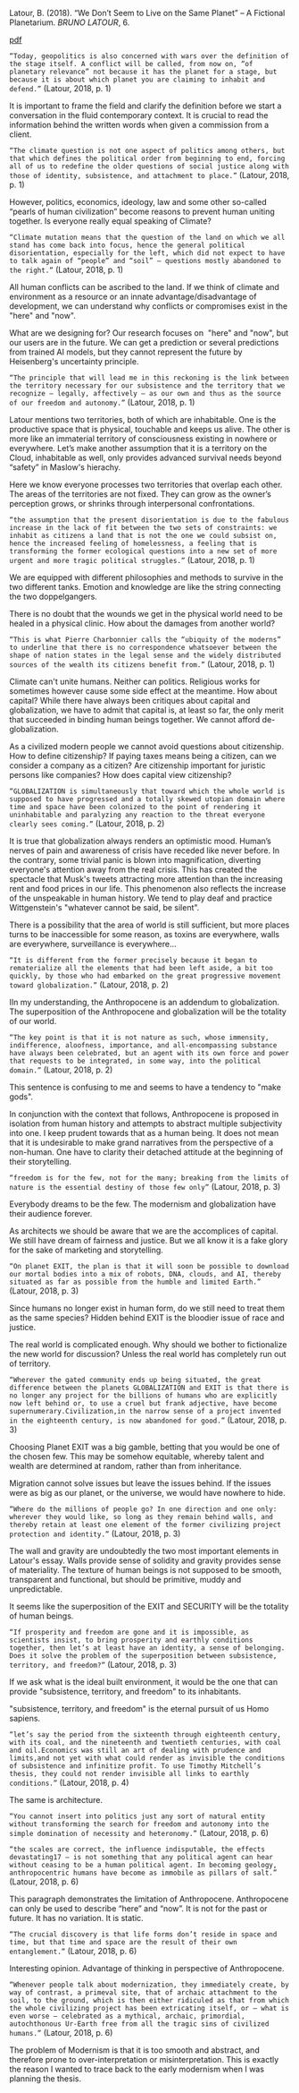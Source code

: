 Latour, B. (2018). “We Don’t Seem to Live on the Same Planet” – A Fictional Planetarium. _BRUNO LATOUR_, 6.

[pdf](http://www.bruno-latour.fr/sites/default/files/162-SEVEN-PLANETS-CZpdf.pdf)

`“Today, geopolitics is also concerned with wars over the definition of the stage itself. A conflict will be called, from now on, “of planetary relevance” not because it has the planet for a stage, but because it is about which planet you are claiming to inhabit and defend.”` (Latour, 2018, p. 1)

It is important to frame the field and clarify the definition before we start a conversation in the fluid contemporary context. It is crucial to read the information behind the written words when given a commission from a client.

`“The climate question is not one aspect of politics among others, but that which defines the political order from beginning to end, forcing all of us to redefine the older questions of social justice along with those of identity, subsistence, and attachment to place.”` (Latour, 2018, p. 1)

However, politics, economics, ideology, law and some other so-called “pearls of human civilization” become reasons to prevent human uniting together. Is everyone really equal speaking of Climate?

`“Climate mutation means that the question of the land on which we all stand has come back into focus, hence the general political disorientation, especially for the left, which did not expect to have to talk again of “people” and “soil” — questions mostly abandoned to the right.”` (Latour, 2018, p. 1)

All human conflicts can be ascribed to the land. If we think of climate and environment as a resource or an innate advantage/disadvantage of development, we can understand why conflicts or compromises exist in the "here" and "now".

What are we designing for? Our research focuses on  "here" and "now", but our users are in the future. We can get a prediction or several predictions from trained AI models, but they cannot represent the future by Heisenberg's uncertainty principle.

`“The principle that will lead me in this reckoning is the link between the territory necessary for our subsistence and the territory that we recognize — legally, affectively — as our own and thus as the source of our freedom and autonomy.”` (Latour, 2018, p. 1)

Latour mentions two territories, both of which are inhabitable. One is the productive space that is physical, touchable and keeps us alive. The other is more like an immaterial territory of consciousness existing in nowhere or everywhere. Let’s make another assumption that it is a territory on the Cloud, inhabitable as well, only provides advanced survival needs beyond “safety” in Maslow's hierachy.

Here we know everyone processes two territories that overlap each other. The areas of the territories are not fixed. They can grow as the owner’s perception grows, or shrinks through interpersonal confrontations.

`“the assumption that the present disorientation is due to the fabulous increase in the lack of fit between the two sets of constraints: we inhabit as citizens a land that is not the one we could subsist on, hence the increased feeling of homelessness, a feeling that is transforming the former ecological questions into a new set of more urgent and more tragic political struggles.”` (Latour, 2018, p. 1)

We are equipped with different philosophies and methods to survive in the two different tanks. Emotion and knowledge are like the string connecting the two doppelgangers.

There is no doubt that the wounds we get in the physical world need to be healed in a physical clinic. How about the damages from another world?

`“This is what Pierre Charbonnier calls the “ubiquity of the moderns” to underline that there is no correspondence whatsoever between the shape of nation states in the legal sense and the widely distributed sources of the wealth its citizens benefit from.”` (Latour, 2018, p. 1)

Climate can't unite humans. Neither can politics. Religious works for sometimes however cause some side effect at the meantime. How about capital? While there have always been critiques about capital and globalization, we have to admit that capital is, at least so far, the only merit that succeeded in binding human beings together. We cannot afford de-globalization.

As a civilized modern people we cannot avoid questions about citizenship. How to define citizenship? If paying taxes means being a citizen, can we consider a company as a citizen? Are citizenship important for juristic persons like companies? How does capital view citizenship?

`“GLOBALIZATION is simultaneously that toward which the whole world is supposed to have progressed and a totally skewed utopian domain where time and space have been colonized to the point of rendering it uninhabitable and paralyzing any reaction to the threat everyone clearly sees coming.”` (Latour, 2018, p. 2)

It is true that globalization always renders an optimistic mood. Human’s nerves of pain and awareness of crisis have receded like never before. In the contrary, some trivial panic is blown into magnification, diverting everyone's attention away from the real crisis. This has created the spectacle that Musk's tweets attracting more attention than the increasing rent and food prices in our life. This phenomenon also reflects the increase of the unspeakable in human history. We tend to play deaf and practice Wittgenstein's "whatever cannot be said, be silent".

There is a possibility that the area of world is still sufficient, but more places turns to be inaccessible for some reason, as toxins are everywhere, walls are everywhere, surveillance is everywhere...

`“It is different from the former precisely because it began to rematerialize all the elements that had been left aside, a bit too quickly, by those who had embarked on the great progressive movement toward globalization.”` (Latour, 2018, p. 2)

IIn my understanding, the Anthropocene is an addendum to globalization. The superposition of the Anthropocene and globalization will be the totality of our world.

`“The key point is that it is not nature as such, whose immensity, indifference, aloofness, importance, and all-encompassing substance have always been celebrated, but an agent with its own force and power that requests to be integrated, in some way, into the political domain.”` (Latour, 2018, p. 2)

This sentence is confusing to me and seems to have a tendency to "make gods".

In conjunction with the context that follows, Anthropocene is proposed in isolation from human history and attempts to abstract multiple subjectivity into one. I keep prudent towards that as a human being. It does not mean that it is undesirable to make grand narratives from the perspective of a non-human. One have to clarity their detached attitude at the beginning of their storytelling.

`“freedom is for the few, not for the many; breaking from the limits of nature is the essential destiny of those few only”` (Latour, 2018, p. 3)

Everybody dreams to be the few. The modernism and globalization have their audience forever.

As architects we should be aware that we are the accomplices of capital. We still have dream of fairness and justice. But we all know it is a fake glory for the sake of marketing and storytelling.

`“On planet EXIT, the plan is that it will soon be possible to download our mortal bodies into a mix of robots, DNA, clouds, and AI, thereby situated as far as possible from the humble and limited Earth.”` (Latour, 2018, p. 3)

Since humans no longer exist in human form, do we still need to treat them as the same species? Hidden behind EXIT is the bloodier issue of race and justice.

The real world is complicated enough. Why should we bother to fictionalize the new world for discussion? Unless the real world has completely run out of territory.

`“Wherever the gated community ends up being situated, the great difference between the planets GLOBALIZATION and EXIT is that there is no longer any project for the billions of humans who are explicitly now left behind or, to use a cruel but frank adjective, have become supernumerary.Civilization,in the narrow sense of a project invented in the eighteenth century, is now abandoned for good.”` (Latour, 2018, p. 3)

Choosing Planet EXIT was a big gamble, betting that you would be one of the chosen few. This may be somehow equitable, whereby talent and wealth are determined at random, rather than from inheritance.

Migration cannot solve issues but leave the issues behind. If the issues were as big as our planet, or the universe, we would have nowhere to hide.

`“Where do the millions of people go? In one direction and one only: wherever they would like, so long as they remain behind walls, and thereby retain at least one element of the former civilizing project protection and identity.”` (Latour, 2018, p. 3)

The wall and gravity are undoubtedly the two most important elements in Latour's essay. Walls provide sense of solidity and gravity provides sense of materiality. The texture of human beings is not supposed to be smooth, transparent and functional, but should be primitive, muddy and unpredictable.

It seems like the superposition of the EXIT and SECURITY will be the totality of human beings.

`“If prosperity and freedom are gone and it is impossible, as scientists insist, to bring prosperity and earthly conditions together, then let’s at least have an identity, a sense of belonging. Does it solve the problem of the superposition between subsistence, territory, and freedom?”` (Latour, 2018, p. 3)

If we ask what is the ideal built environment, it would be the one that can provide "subsistence, territory, and freedom" to its inhabitants.

"subsistence, territory, and freedom" is the eternal pursuit of us Homo sapiens.

`“let’s say the period from the sixteenth through eighteenth century, with its coal, and the nineteenth and twentieth centuries, with coal and oil.Economics was still an art of dealing with prudence and limits,and not yet with what could render as invisible the conditions of subsistence and infinitize profit. To use Timothy Mitchell’s thesis, they could not render invisible all links to earthly conditions.”` (Latour, 2018, p. 4)

The same is architecture.

`“You cannot insert into politics just any sort of natural entity without transforming the search for freedom and autonomy into the simple domination of necessity and heteronomy.”` (Latour, 2018, p. 6)

`“the scales are correct, the influence indisputable, the effects devastating17 — is not something that any political agent can hear without ceasing to be a human political agent. In becoming geology, anthropocentric humans have become as immobile as pillars of salt.”` (Latour, 2018, p. 6)

This paragraph demonstrates the limitation of Anthropocene. Anthropocene can only be used to describe “here” and “now”. It is not for the past or future. It has no variation. It is static.

`“The crucial discovery is that life forms don’t reside in space and time, but that time and space are the result of their own entanglement.”` (Latour, 2018, p. 6)

Interesting opinion. Advantage of thinking in perspective of Anthropocene.

`“Whenever people talk about modernization, they immediately create, by way of contrast, a primeval site, that of archaic attachment to the soil, to the ground, which is then either ridiculed as that from which the whole civilizing project has been extricating itself, or — what is even worse — celebrated as a mythical, archaic, primordial, autochthonous Ur-Earth free from all the tragic sins of civilized humans.”` (Latour, 2018, p. 6)

The problem of Modernism is that it is too smooth and abstract, and therefore prone to over-interpretation or misinterpretation. This is exactly the reason I wanted to trace back to the early modernism when I was planning the thesis.